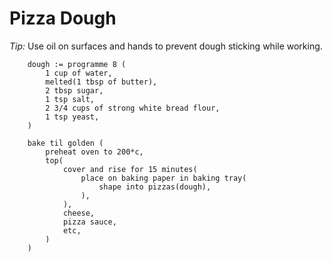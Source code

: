 Pizza Dough
===========

*Tip:* Use oil on surfaces and hands to prevent dough sticking while working.

```recipe
    dough := programme 8 (
        1 cup of water,
        melted(1 tbsp of butter),
        2 tbsp sugar,
        1 tsp salt,
        2 3/4 cups of strong white bread flour,
        1 tsp yeast,
    )
```

```recipe
    bake til golden (
        preheat oven to 200*c,
        top(
            cover and rise for 15 minutes(
                place on baking paper in baking tray(
                    shape into pizzas(dough),
                ),
            ),
            cheese,
            pizza sauce,
            etc,
        )
    )
```
